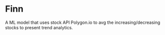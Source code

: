 # Finn
A ML model that uses stock API Polygon.io to avg the increasing/decreasing stocks to present trend analytics.
